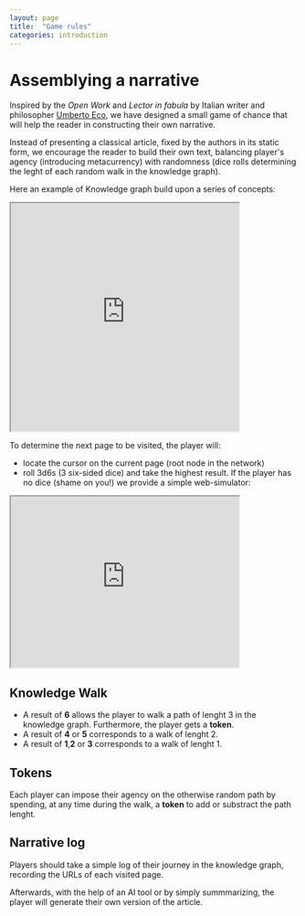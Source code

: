 ```yaml
---
layout: page
title:  "Game rules"
categories: introduction
---
```


# Assemblying a narrative

Inspired by the _Open Work_ and _Lector in fabula_ by Italian writer and philosopher [Umberto Eco](https://en.wikipedia.org/wiki/Umberto_Eco), we have designed a small game of chance that will help the reader in constructing their own narrative.

Instead of presenting a classical article, fixed by the authors in its static form, we encourage the reader to build their own text, balancing player's agency (introducing metacurrency) with randomness (dice rolls determining the leght of each random walk in the knowledge graph).

Here an example of Knowledge graph build upon a series of concepts:

<iframe src="https://nicholascorniaorpheus.github.io/decastrophizing-failure-through-playfulness/assets/networks/example.html" height="400" width="400" title="Example"></iframe>

To determine the next page to be visited, the player will:

- locate the cursor on the current page (root node in the network)
- roll 3d6s (3 six-sided dice) and take the highest result. If the player has no dice (shame on you!) we provide a simple web-simulator:

<iframe src="https://nicholascorniaorpheus.github.io/decastrophizing-failure-through-playfulness/assets/roll.html" height="300" width="400" title="Dice Roller"></iframe>

## Knowledge Walk

- A result of **6** allows the player to walk a path of lenght 3 in the knowledge graph. Furthermore, the player gets a **token**.
- A result of **4** or **5** corresponds to a walk of lenght 2.
- A result of **1**,**2** or **3** corresponds to a walk of lenght 1.

## Tokens

Each player can impose their agency on the otherwise random path by spending, at any time during the walk, a **token** to add or substract the path lenght.

## Narrative log

Players should take a simple log of their journey in the knowledge graph, recording the URLs of each visited page.

Afterwards, with the help of an AI tool or by simply summmarizing, the player will generate their own version of the article.

